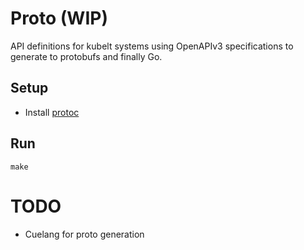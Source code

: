 # Proto (WIP)

API definitions for kubelt systems using OpenAPIv3 specifications to generate to protobufs and finally Go.

## Setup
- Install [protoc](https://grpc.io/docs/protoc-installation/`)

## Run
`make`


# TODO
- Cuelang for proto generation